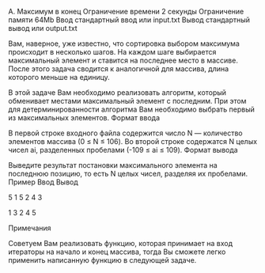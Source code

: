 
A. Максимум в конец
Ограничение времени 	2 секунды
Ограничение памяти 	64Mb
Ввод 	стандартный ввод или input.txt
Вывод 	стандартный вывод или output.txt

Вам, наверное, уже известно, что сортировка выбором максимума происходит в несколько шагов.
На каждом шаге выбирается максимальный элемент и ставится на последнее место в массиве.
После этого задача сводится к аналогичной для массива, длина которого меньше на единицу.

В этой задаче Вам необходимо реализовать алгоритм, который обменивает местами максимальный элемент с последним.
При этом для детерминированности алгоритма Вам необходимо выбрать первый из максимальных элементов.
Формат ввода

В первой строке входного файла содержится число N — количество элементов массива (0 ≤ N ≤ 106).
Во второй строке содержатся N целых чисел ai, разделенных пробелами (-109 ≤ ai ≤ 109).
Формат вывода

Выведите результат постановки максимального элемента на последнюю позицию, то есть N целых чисел, разделяя их пробелами.
Пример
Ввод
Вывод

5
1 5 2 4 3

	

1 3 2 4 5 

Примечания

Советуем Вам реализовать функцию, которая принимает на вход итераторы на начало и конец массива, тогда Вы сможете легко применить написанную функцию в следующей задаче. 